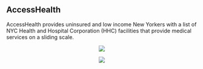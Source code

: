 ## AccessHealth
AccessHealth provides uninsured and low income New Yorkers with a list of NYC Health and Hospital Corporation (HHC) facilities that provide medical services on a sliding scale.

<p align="center">
 <img src="http://i.imgur.com/bvOGO00.png"/>
</p>

<p align="center">
  <img src="http://i.imgur.com/YNsNI0p.gif"/>
</p>

